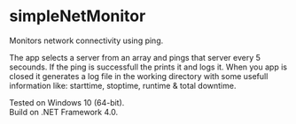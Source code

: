 # simpleNetMonitor
Monitors network connectivity using ping.

The app selects a server from an array and pings that server every 5 secounds. If the ping is successfull the prints it and logs it.
When you app is closed it generates a log file in the working directory with some usefull information like: starttime, stoptime, runtime & total downtime.

Tested on Windows 10 (64-bit).
<br />
Build on .NET Framework 4.0.
